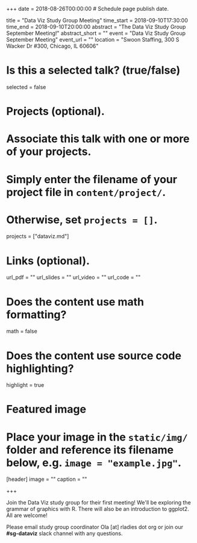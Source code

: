 +++
date = 2018-08-26T00:00:00  # Schedule page publish date.

title = "Data Viz Study Group Meeting"
time_start = 2018-09-10T17:30:00
time_end = 2018-09-10T20:00:00
abstract = "The Data Viz Study Group September Meeting!"
abstract_short = ""
event = "Data Viz Study Group September Meeting"
event_url = ""
location = "Swoon Staffing, 300 S Wacker Dr #300, Chicago, IL 60606"

# Is this a selected talk? (true/false)
selected = false

# Projects (optional).
#   Associate this talk with one or more of your projects.
#   Simply enter the filename of your project file in `content/project/`.
#   Otherwise, set `projects = []`.
projects = ["dataviz.md"]

# Links (optional).
url_pdf = ""
url_slides = ""
url_video = ""
url_code = ""

# Does the content use math formatting?
math = false

# Does the content use source code highlighting?
highlight = true

# Featured image
# Place your image in the `static/img/` folder and reference its filename below, e.g. `image = "example.jpg"`.
[header]
image = ""
caption = ""

+++

Join the Data Viz study group for their first meeting!  We'll be exploring the grammar of graphics with R. There will also be an introduction to ggplot2. All are welcome!   
  
Please email study group coordinator Ola [at] rladies dot org or join our **#sg-dataviz** slack channel with any questions. 